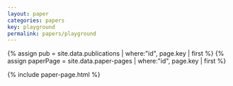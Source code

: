 ```yaml
---
layout: paper
categories: papers
key: playground
permalink: papers/playground
---
```


{% assign pub = site.data.publications | where:"id", page.key | first %}
{% assign paperPage = site.data.paper-pages | where:"id", page.key | first %}

{% include paper-page.html %}